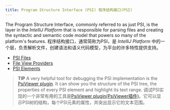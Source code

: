 ```yaml
---
title: Program Structure Interface (PSI) 程序结构接口(PSI)
---
```


The Program Structure Interface, commonly referred to as just PSI, is the layer in the _IntelliJ Platform_ that is responsible for parsing files and creating the syntactic and semantic code model that powers so many of the platform's features.
程序结构接口，通常简称为PSI，是 _IntelliJ Platform_ 中的一个层，负责解析文件，创建语法和语义代码模型，为平台的许多特性提供支持。

* [PSI Files](/basics/architectural_overview/psi_files.md)
* [File View Providers](/basics/architectural_overview/file_view_providers.md)
* [PSI Elements](/basics/architectural_overview/psi_elements.md)

> **TIP** A very helpful tool for debugging the PSI implementation is the [PsiViewer plugin](https://plugins.jetbrains.com/plugin/227-psiviewer). 
It can show you the structure of the PSI tree, the properties of every PSI element and highlight its text range.
调试PSI实现的一个非常有用的工具是[PsiViewer plugin(PsiViewer插件)](https://plugins.jetbrains.com/plugin/227-psiviewer)。它可以显示PSI树的结构，每个PSI元素的属性，并突出显示它的文本范围。